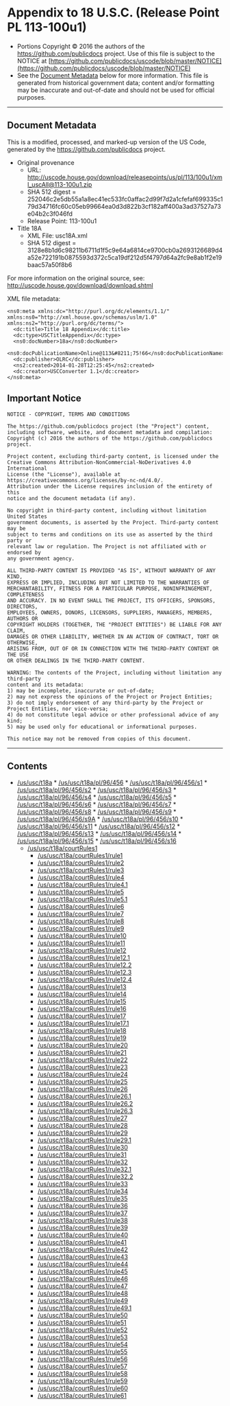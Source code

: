 ---
---

# Appendix to 18 U.S.C. (Release Point PL 113-100u1)

* Portions Copyright © 2016 the authors of the https://github.com/publicdocs project.
  Use of this file is subject to the NOTICE at [https://github.com/publicdocs/uscode/blob/master/NOTICE](https://github.com/publicdocs/uscode/blob/master/NOTICE)
* See the [Document Metadata](#document-metadata) below for more information.
  This file is generated from historical government data; content and/or formatting may be inaccurate and out-of-date and should not be used for official purposes.

----------

## Document Metadata

This is a modified, processed, and marked-up version of the US Code,
generated by the https://github.com/publicdocs project.

* Original provenance
    * URL: http://uscode.house.gov/download/releasepoints/us/pl/113/100u1/xml_uscAll@113-100u1.zip
    * SHA 512 digest = 252046c2e5db55a1a8ec41ec533fc0affac2d99f7d2a1cfefaf699335c179d34716fc60c05eb99664ea0d3d822b3cf182aff400a3ad37527a73e04b2c3f046fd
    * Release Point: 113-100u1
* Title 18A
    * XML File: usc18A.xml
    * SHA 512 digest = 3128e8b1d6c98211b6711d1f5c9e64a6814ce9700cb0a2693126689d4a52e722191b0875593d372c5ca19df212d5f4797d64a2fc9e8ab1f2e19baac57a50f8b6

For more information on the original source, see:
http://uscode.house.gov/download/download.shtml



XML file metadata:

```
<ns0:meta xmlns:dc="http://purl.org/dc/elements/1.1/" xmlns:ns0="http://xml.house.gov/schemas/uslm/1.0" xmlns:ns2="http://purl.org/dc/terms/">
  <dc:title>Title 18 Appendix</dc:title>
  <dc:type>USCTitleAppendix</dc:type>
  <ns0:docNumber>18a</ns0:docNumber>
  <ns0:docPublicationName>Online@113&#8211;75!66</ns0:docPublicationName>
  <dc:publisher>OLRC</dc:publisher>
  <ns2:created>2014-01-28T12:25:45</ns2:created>
  <dc:creator>USCConverter 1.1</dc:creator>
</ns0:meta>

```

## Important Notice

```
NOTICE - COPYRIGHT, TERMS AND CONDITIONS

The https://github.com/publicdocs project (the "Project") content,
including software, website, and document metadata and compilation:
Copyright (c) 2016 the authors of the https://github.com/publicdocs project.

Project content, excluding third-party content, is licensed under the
Creative Commons Attribution-NonCommercial-NoDerivatives 4.0 International
License (the "License"), available at https://creativecommons.org/licenses/by-nc-nd/4.0/.
Attribution under the License requires inclusion of the entirety of this
notice and the document metadata (if any).

No copyright in third-party content, including without limitation United States
government documents, is asserted by the Project. Third-party content may be
subject to terms and conditions on its use as asserted by the third party or
relevant law or regulation. The Project is not affiliated with or endorsed by
any government agency.

ALL THIRD-PARTY CONTENT IS PROVIDED "AS IS", WITHOUT WARRANTY OF ANY KIND,
EXPRESS OR IMPLIED, INCLUDING BUT NOT LIMITED TO THE WARRANTIES OF
MERCHANTABILITY, FITNESS FOR A PARTICULAR PURPOSE, NONINFRINGEMENT, COMPLETENESS
AND ACCURACY. IN NO EVENT SHALL THE PROJECT, ITS OFFICERS, SPONSORS, DIRECTORS,
EMPLOYEES, OWNERS, DONORS, LICENSORS, SUPPLIERS, MANAGERS, MEMBERS, AUTHORS OR
COPYRIGHT HOLDERS (TOGETHER, THE "PROJECT ENTITIES") BE LIABLE FOR ANY CLAIM,
DAMAGES OR OTHER LIABILITY, WHETHER IN AN ACTION OF CONTRACT, TORT OR OTHERWISE,
ARISING FROM, OUT OF OR IN CONNECTION WITH THE THIRD-PARTY CONTENT OR THE USE
OR OTHER DEALINGS IN THE THIRD-PARTY CONTENT.

WARNING: The contents of the Project, including without limitation any third-party
content and its metadata:
1) may be incomplete, inaccurate or out-of-date;
2) may not express the opinions of the Project or Project Entities;
3) do not imply endorsement of any third-party by the Project or Project Entities, nor vice-versa;
4) do not constitute legal advice or other professional advice of any kind;
5) may be used only for educational or informational purposes.

This notice may not be removed from copies of this document.

```


----------

## Contents



* [/us/usc/t18a](.//us/usc/t18a//m__us_usc_t18a.md)
      * [/us/usc/t18a/pl/96/456](.//us/usc/t18a/pl/96/456//m__us_usc_t18a_pl_96_456.md)
        * [/us/usc/t18a/pl/96/456/s1](.//us/usc/t18a/pl/96/456//m__us_usc_t18a_pl_96_456_s1.md)
        * [/us/usc/t18a/pl/96/456/s2](.//us/usc/t18a/pl/96/456//m__us_usc_t18a_pl_96_456_s2.md)
        * [/us/usc/t18a/pl/96/456/s3](.//us/usc/t18a/pl/96/456//m__us_usc_t18a_pl_96_456_s3.md)
        * [/us/usc/t18a/pl/96/456/s4](.//us/usc/t18a/pl/96/456//m__us_usc_t18a_pl_96_456_s4.md)
        * [/us/usc/t18a/pl/96/456/s5](.//us/usc/t18a/pl/96/456//m__us_usc_t18a_pl_96_456_s5.md)
        * [/us/usc/t18a/pl/96/456/s6](.//us/usc/t18a/pl/96/456//m__us_usc_t18a_pl_96_456_s6.md)
        * [/us/usc/t18a/pl/96/456/s7](.//us/usc/t18a/pl/96/456//m__us_usc_t18a_pl_96_456_s7.md)
        * [/us/usc/t18a/pl/96/456/s8](.//us/usc/t18a/pl/96/456//m__us_usc_t18a_pl_96_456_s8.md)
        * [/us/usc/t18a/pl/96/456/s9](.//us/usc/t18a/pl/96/456//m__us_usc_t18a_pl_96_456_s9.md)
        * [/us/usc/t18a/pl/96/456/s9A](.//us/usc/t18a/pl/96/456//m__us_usc_t18a_pl_96_456_s9A.md)
        * [/us/usc/t18a/pl/96/456/s10](.//us/usc/t18a/pl/96/456//m__us_usc_t18a_pl_96_456_s10.md)
        * [/us/usc/t18a/pl/96/456/s11](.//us/usc/t18a/pl/96/456//m__us_usc_t18a_pl_96_456_s11.md)
        * [/us/usc/t18a/pl/96/456/s12](.//us/usc/t18a/pl/96/456//m__us_usc_t18a_pl_96_456_s12.md)
        * [/us/usc/t18a/pl/96/456/s13](.//us/usc/t18a/pl/96/456//m__us_usc_t18a_pl_96_456_s13.md)
        * [/us/usc/t18a/pl/96/456/s14](.//us/usc/t18a/pl/96/456//m__us_usc_t18a_pl_96_456_s14.md)
        * [/us/usc/t18a/pl/96/456/s15](.//us/usc/t18a/pl/96/456//m__us_usc_t18a_pl_96_456_s15.md)
        * [/us/usc/t18a/pl/96/456/s16](.//us/usc/t18a/pl/96/456//m__us_usc_t18a_pl_96_456_s16.md)
  * [/us/usc/t18a/courtRules1](.//us/usc/t18a/courtRules1//m__us_usc_t18a_courtRules1.md)
    * [/us/usc/t18a/courtRules1/rule1](.//us/usc/t18a/courtRules1//m__us_usc_t18a_courtRules1_rule1.md)
    * [/us/usc/t18a/courtRules1/rule2](.//us/usc/t18a/courtRules1//m__us_usc_t18a_courtRules1_rule2.md)
    * [/us/usc/t18a/courtRules1/rule3](.//us/usc/t18a/courtRules1//m__us_usc_t18a_courtRules1_rule3.md)
    * [/us/usc/t18a/courtRules1/rule4](.//us/usc/t18a/courtRules1//m__us_usc_t18a_courtRules1_rule4.md)
    * [/us/usc/t18a/courtRules1/rule4.1](.//us/usc/t18a/courtRules1//m__us_usc_t18a_courtRules1_rule4.1.md)
    * [/us/usc/t18a/courtRules1/rule5](.//us/usc/t18a/courtRules1//m__us_usc_t18a_courtRules1_rule5.md)
    * [/us/usc/t18a/courtRules1/rule5.1](.//us/usc/t18a/courtRules1//m__us_usc_t18a_courtRules1_rule5.1.md)
    * [/us/usc/t18a/courtRules1/rule6](.//us/usc/t18a/courtRules1//m__us_usc_t18a_courtRules1_rule6.md)
    * [/us/usc/t18a/courtRules1/rule7](.//us/usc/t18a/courtRules1//m__us_usc_t18a_courtRules1_rule7.md)
    * [/us/usc/t18a/courtRules1/rule8](.//us/usc/t18a/courtRules1//m__us_usc_t18a_courtRules1_rule8.md)
    * [/us/usc/t18a/courtRules1/rule9](.//us/usc/t18a/courtRules1//m__us_usc_t18a_courtRules1_rule9.md)
    * [/us/usc/t18a/courtRules1/rule10](.//us/usc/t18a/courtRules1//m__us_usc_t18a_courtRules1_rule10.md)
    * [/us/usc/t18a/courtRules1/rule11](.//us/usc/t18a/courtRules1//m__us_usc_t18a_courtRules1_rule11.md)
    * [/us/usc/t18a/courtRules1/rule12](.//us/usc/t18a/courtRules1//m__us_usc_t18a_courtRules1_rule12.md)
    * [/us/usc/t18a/courtRules1/rule12.1](.//us/usc/t18a/courtRules1//m__us_usc_t18a_courtRules1_rule12.1.md)
    * [/us/usc/t18a/courtRules1/rule12.2](.//us/usc/t18a/courtRules1//m__us_usc_t18a_courtRules1_rule12.2.md)
    * [/us/usc/t18a/courtRules1/rule12.3](.//us/usc/t18a/courtRules1//m__us_usc_t18a_courtRules1_rule12.3.md)
    * [/us/usc/t18a/courtRules1/rule12.4](.//us/usc/t18a/courtRules1//m__us_usc_t18a_courtRules1_rule12.4.md)
    * [/us/usc/t18a/courtRules1/rule13](.//us/usc/t18a/courtRules1//m__us_usc_t18a_courtRules1_rule13.md)
    * [/us/usc/t18a/courtRules1/rule14](.//us/usc/t18a/courtRules1//m__us_usc_t18a_courtRules1_rule14.md)
    * [/us/usc/t18a/courtRules1/rule15](.//us/usc/t18a/courtRules1//m__us_usc_t18a_courtRules1_rule15.md)
    * [/us/usc/t18a/courtRules1/rule16](.//us/usc/t18a/courtRules1//m__us_usc_t18a_courtRules1_rule16.md)
    * [/us/usc/t18a/courtRules1/rule17](.//us/usc/t18a/courtRules1//m__us_usc_t18a_courtRules1_rule17.md)
    * [/us/usc/t18a/courtRules1/rule17.1](.//us/usc/t18a/courtRules1//m__us_usc_t18a_courtRules1_rule17.1.md)
    * [/us/usc/t18a/courtRules1/rule18](.//us/usc/t18a/courtRules1//m__us_usc_t18a_courtRules1_rule18.md)
    * [/us/usc/t18a/courtRules1/rule19](.//us/usc/t18a/courtRules1//m__us_usc_t18a_courtRules1_rule19.md)
    * [/us/usc/t18a/courtRules1/rule20](.//us/usc/t18a/courtRules1//m__us_usc_t18a_courtRules1_rule20.md)
    * [/us/usc/t18a/courtRules1/rule21](.//us/usc/t18a/courtRules1//m__us_usc_t18a_courtRules1_rule21.md)
    * [/us/usc/t18a/courtRules1/rule22](.//us/usc/t18a/courtRules1//m__us_usc_t18a_courtRules1_rule22.md)
    * [/us/usc/t18a/courtRules1/rule23](.//us/usc/t18a/courtRules1//m__us_usc_t18a_courtRules1_rule23.md)
    * [/us/usc/t18a/courtRules1/rule24](.//us/usc/t18a/courtRules1//m__us_usc_t18a_courtRules1_rule24.md)
    * [/us/usc/t18a/courtRules1/rule25](.//us/usc/t18a/courtRules1//m__us_usc_t18a_courtRules1_rule25.md)
    * [/us/usc/t18a/courtRules1/rule26](.//us/usc/t18a/courtRules1//m__us_usc_t18a_courtRules1_rule26.md)
    * [/us/usc/t18a/courtRules1/rule26.1](.//us/usc/t18a/courtRules1//m__us_usc_t18a_courtRules1_rule26.1.md)
    * [/us/usc/t18a/courtRules1/rule26.2](.//us/usc/t18a/courtRules1//m__us_usc_t18a_courtRules1_rule26.2.md)
    * [/us/usc/t18a/courtRules1/rule26.3](.//us/usc/t18a/courtRules1//m__us_usc_t18a_courtRules1_rule26.3.md)
    * [/us/usc/t18a/courtRules1/rule27](.//us/usc/t18a/courtRules1//m__us_usc_t18a_courtRules1_rule27.md)
    * [/us/usc/t18a/courtRules1/rule28](.//us/usc/t18a/courtRules1//m__us_usc_t18a_courtRules1_rule28.md)
    * [/us/usc/t18a/courtRules1/rule29](.//us/usc/t18a/courtRules1//m__us_usc_t18a_courtRules1_rule29.md)
    * [/us/usc/t18a/courtRules1/rule29.1](.//us/usc/t18a/courtRules1//m__us_usc_t18a_courtRules1_rule29.1.md)
    * [/us/usc/t18a/courtRules1/rule30](.//us/usc/t18a/courtRules1//m__us_usc_t18a_courtRules1_rule30.md)
    * [/us/usc/t18a/courtRules1/rule31](.//us/usc/t18a/courtRules1//m__us_usc_t18a_courtRules1_rule31.md)
    * [/us/usc/t18a/courtRules1/rule32](.//us/usc/t18a/courtRules1//m__us_usc_t18a_courtRules1_rule32.md)
    * [/us/usc/t18a/courtRules1/rule32.1](.//us/usc/t18a/courtRules1//m__us_usc_t18a_courtRules1_rule32.1.md)
    * [/us/usc/t18a/courtRules1/rule32.2](.//us/usc/t18a/courtRules1//m__us_usc_t18a_courtRules1_rule32.2.md)
    * [/us/usc/t18a/courtRules1/rule33](.//us/usc/t18a/courtRules1//m__us_usc_t18a_courtRules1_rule33.md)
    * [/us/usc/t18a/courtRules1/rule34](.//us/usc/t18a/courtRules1//m__us_usc_t18a_courtRules1_rule34.md)
    * [/us/usc/t18a/courtRules1/rule35](.//us/usc/t18a/courtRules1//m__us_usc_t18a_courtRules1_rule35.md)
    * [/us/usc/t18a/courtRules1/rule36](.//us/usc/t18a/courtRules1//m__us_usc_t18a_courtRules1_rule36.md)
    * [/us/usc/t18a/courtRules1/rule37](.//us/usc/t18a/courtRules1//m__us_usc_t18a_courtRules1_rule37.md)
    * [/us/usc/t18a/courtRules1/rule38](.//us/usc/t18a/courtRules1//m__us_usc_t18a_courtRules1_rule38.md)
    * [/us/usc/t18a/courtRules1/rule39](.//us/usc/t18a/courtRules1//m__us_usc_t18a_courtRules1_rule39.md)
    * [/us/usc/t18a/courtRules1/rule40](.//us/usc/t18a/courtRules1//m__us_usc_t18a_courtRules1_rule40.md)
    * [/us/usc/t18a/courtRules1/rule41](.//us/usc/t18a/courtRules1//m__us_usc_t18a_courtRules1_rule41.md)
    * [/us/usc/t18a/courtRules1/rule42](.//us/usc/t18a/courtRules1//m__us_usc_t18a_courtRules1_rule42.md)
    * [/us/usc/t18a/courtRules1/rule43](.//us/usc/t18a/courtRules1//m__us_usc_t18a_courtRules1_rule43.md)
    * [/us/usc/t18a/courtRules1/rule44](.//us/usc/t18a/courtRules1//m__us_usc_t18a_courtRules1_rule44.md)
    * [/us/usc/t18a/courtRules1/rule45](.//us/usc/t18a/courtRules1//m__us_usc_t18a_courtRules1_rule45.md)
    * [/us/usc/t18a/courtRules1/rule46](.//us/usc/t18a/courtRules1//m__us_usc_t18a_courtRules1_rule46.md)
    * [/us/usc/t18a/courtRules1/rule47](.//us/usc/t18a/courtRules1//m__us_usc_t18a_courtRules1_rule47.md)
    * [/us/usc/t18a/courtRules1/rule48](.//us/usc/t18a/courtRules1//m__us_usc_t18a_courtRules1_rule48.md)
    * [/us/usc/t18a/courtRules1/rule49](.//us/usc/t18a/courtRules1//m__us_usc_t18a_courtRules1_rule49.md)
    * [/us/usc/t18a/courtRules1/rule49.1](.//us/usc/t18a/courtRules1//m__us_usc_t18a_courtRules1_rule49.1.md)
    * [/us/usc/t18a/courtRules1/rule50](.//us/usc/t18a/courtRules1//m__us_usc_t18a_courtRules1_rule50.md)
    * [/us/usc/t18a/courtRules1/rule51](.//us/usc/t18a/courtRules1//m__us_usc_t18a_courtRules1_rule51.md)
    * [/us/usc/t18a/courtRules1/rule52](.//us/usc/t18a/courtRules1//m__us_usc_t18a_courtRules1_rule52.md)
    * [/us/usc/t18a/courtRules1/rule53](.//us/usc/t18a/courtRules1//m__us_usc_t18a_courtRules1_rule53.md)
    * [/us/usc/t18a/courtRules1/rule54](.//us/usc/t18a/courtRules1//m__us_usc_t18a_courtRules1_rule54.md)
    * [/us/usc/t18a/courtRules1/rule55](.//us/usc/t18a/courtRules1//m__us_usc_t18a_courtRules1_rule55.md)
    * [/us/usc/t18a/courtRules1/rule56](.//us/usc/t18a/courtRules1//m__us_usc_t18a_courtRules1_rule56.md)
    * [/us/usc/t18a/courtRules1/rule57](.//us/usc/t18a/courtRules1//m__us_usc_t18a_courtRules1_rule57.md)
    * [/us/usc/t18a/courtRules1/rule58](.//us/usc/t18a/courtRules1//m__us_usc_t18a_courtRules1_rule58.md)
    * [/us/usc/t18a/courtRules1/rule59](.//us/usc/t18a/courtRules1//m__us_usc_t18a_courtRules1_rule59.md)
    * [/us/usc/t18a/courtRules1/rule60](.//us/usc/t18a/courtRules1//m__us_usc_t18a_courtRules1_rule60.md)
    * [/us/usc/t18a/courtRules1/rule61](.//us/usc/t18a/courtRules1//m__us_usc_t18a_courtRules1_rule61.md)


